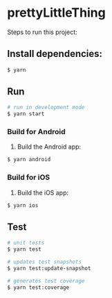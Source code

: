 # prettyLittleThing

Steps to run this project:

## Install dependencies:

```bash
$ yarn
```

## Run

```bash
# run in development mode
$ yarn start
```

### Build for Android

1. Build the Android app:

```bash
$ yarn android
```

### Build for iOS

1. Build the iOS app:

```bash
$ yarn ios
```

## Test

```bash
# unit tests
$ yarn test

# updates test snapshots
$ yarn test:update-snapshot

# generates test coverage
$ yarn test:coverage
```
